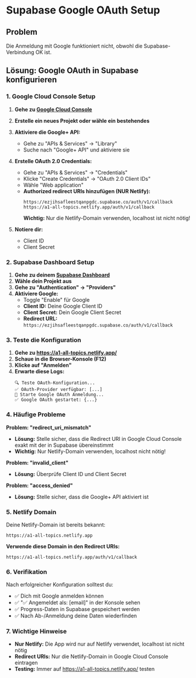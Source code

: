 # Supabase Google OAuth Setup

## Problem
Die Anmeldung mit Google funktioniert nicht, obwohl die Supabase-Verbindung OK ist.

## Lösung: Google OAuth in Supabase konfigurieren

### 1. Google Cloud Console Setup

1. **Gehe zu [Google Cloud Console](https://console.cloud.google.com/)**
2. **Erstelle ein neues Projekt oder wähle ein bestehendes**
3. **Aktiviere die Google+ API:**
   - Gehe zu "APIs & Services" → "Library"
   - Suche nach "Google+ API" und aktiviere sie

4. **Erstelle OAuth 2.0 Credentials:**
   - Gehe zu "APIs & Services" → "Credentials"
   - Klicke "Create Credentials" → "OAuth 2.0 Client IDs"
   - Wähle "Web application"
   - **Authorized redirect URIs hinzufügen (NUR Netlify):**
     ```
     https://ezjihsafleestqanpgdc.supabase.co/auth/v1/callback
     https://a1-all-topics.netlify.app/auth/v1/callback
     ```
     **Wichtig:** Nur die Netlify-Domain verwenden, localhost ist nicht nötig!

5. **Notiere dir:**
   - Client ID
   - Client Secret

### 2. Supabase Dashboard Setup

1. **Gehe zu deinem [Supabase Dashboard](https://supabase.com/dashboard)**
2. **Wähle dein Projekt aus**
3. **Gehe zu "Authentication" → "Providers"**
4. **Aktiviere Google:**
   - Toggle "Enable" für Google
   - **Client ID:** Deine Google Client ID
   - **Client Secret:** Dein Google Client Secret
   - **Redirect URL:** `https://ezjihsafleestqanpgdc.supabase.co/auth/v1/callback`

### 3. Teste die Konfiguration

1. **Gehe zu https://a1-all-topics.netlify.app/**
2. **Schaue in die Browser-Konsole (F12)**
3. **Klicke auf "Anmelden"**
4. **Erwarte diese Logs:**
   ```
   🔍 Teste OAuth-Konfiguration...
   ✅ OAuth-Provider verfügbar: [...]
   🔐 Starte Google OAuth Anmeldung...
   ✅ Google OAuth gestartet: {...}
   ```

### 4. Häufige Probleme

**Problem: "redirect_uri_mismatch"**
- **Lösung:** Stelle sicher, dass die Redirect URI in Google Cloud Console exakt mit der in Supabase übereinstimmt
- **Wichtig:** Nur Netlify-Domain verwenden, localhost nicht nötig!

**Problem: "invalid_client"**
- **Lösung:** Überprüfe Client ID und Client Secret

**Problem: "access_denied"**
- **Lösung:** Stelle sicher, dass die Google+ API aktiviert ist

### 5. Netlify Domain

Deine Netlify-Domain ist bereits bekannt:
```
https://a1-all-topics.netlify.app
```

**Verwende diese Domain in den Redirect URIs:**
```
https://a1-all-topics.netlify.app/auth/v1/callback
```

### 6. Verifikation

Nach erfolgreicher Konfiguration solltest du:
- ✅ Dich mit Google anmelden können
- ✅ "✅ Angemeldet als: [email]" in der Konsole sehen
- ✅ Progress-Daten in Supabase gespeichert werden
- ✅ Nach Ab-/Anmeldung deine Daten wiederfinden

### 7. Wichtige Hinweise

- **Nur Netlify:** Die App wird nur auf Netlify verwendet, localhost ist nicht nötig
- **Redirect URIs:** Nur die Netlify-Domain in Google Cloud Console eintragen
- **Testing:** Immer auf https://a1-all-topics.netlify.app/ testen 